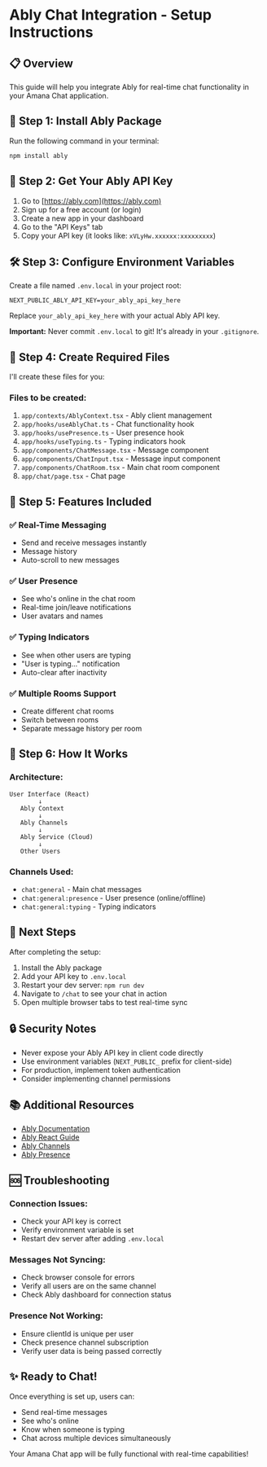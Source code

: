# Ably Chat Integration - Setup Instructions

## 📋 Overview
This guide will help you integrate Ably for real-time chat functionality in your Amana Chat application.

## 🔧 Step 1: Install Ably Package

Run the following command in your terminal:

```bash
npm install ably
```

## 🔑 Step 2: Get Your Ably API Key

1. Go to [https://ably.com](https://ably.com)
2. Sign up for a free account (or login)
3. Create a new app in your dashboard
4. Go to the "API Keys" tab
5. Copy your API key (it looks like: `xVLyHw.xxxxxx:xxxxxxxxx`)

## 🛠️ Step 3: Configure Environment Variables

Create a file named `.env.local` in your project root:

```env
NEXT_PUBLIC_ABLY_API_KEY=your_ably_api_key_here
```

Replace `your_ably_api_key_here` with your actual Ably API key.

**Important:** Never commit `.env.local` to git! It's already in your `.gitignore`.

## 📁 Step 4: Create Required Files

I'll create these files for you:

### Files to be created:
1. `app/contexts/AblyContext.tsx` - Ably client management
2. `app/hooks/useAblyChat.ts` - Chat functionality hook
3. `app/hooks/usePresence.ts` - User presence hook
4. `app/hooks/useTyping.ts` - Typing indicators hook
5. `app/components/ChatMessage.tsx` - Message component
6. `app/components/ChatInput.tsx` - Message input component
7. `app/components/ChatRoom.tsx` - Main chat room component
8. `app/chat/page.tsx` - Chat page

## 🚀 Step 5: Features Included

### ✅ Real-Time Messaging
- Send and receive messages instantly
- Message history
- Auto-scroll to new messages

### ✅ User Presence
- See who's online in the chat room
- Real-time join/leave notifications
- User avatars and names

### ✅ Typing Indicators
- See when other users are typing
- "User is typing..." notification
- Auto-clear after inactivity

### ✅ Multiple Rooms Support
- Create different chat rooms
- Switch between rooms
- Separate message history per room

## 📖 Step 6: How It Works

### Architecture:
```
User Interface (React)
        ↓
   Ably Context
        ↓
   Ably Channels
        ↓
   Ably Service (Cloud)
        ↓
   Other Users
```

### Channels Used:
- `chat:general` - Main chat messages
- `chat:general:presence` - User presence (online/offline)
- `chat:general:typing` - Typing indicators

## 🎯 Next Steps

After completing the setup:

1. Install the Ably package
2. Add your API key to `.env.local`
3. Restart your dev server: `npm run dev`
4. Navigate to `/chat` to see your chat in action
5. Open multiple browser tabs to test real-time sync

## 🔒 Security Notes

- Never expose your Ably API key in client code directly
- Use environment variables (`NEXT_PUBLIC_` prefix for client-side)
- For production, implement token authentication
- Consider implementing channel permissions

## 📚 Additional Resources

- [Ably Documentation](https://ably.com/docs)
- [Ably React Guide](https://ably.com/docs/getting-started/react)
- [Ably Channels](https://ably.com/docs/channels)
- [Ably Presence](https://ably.com/docs/presence-occupancy/presence)

## 🆘 Troubleshooting

### Connection Issues:
- Check your API key is correct
- Verify environment variable is set
- Restart dev server after adding `.env.local`

### Messages Not Syncing:
- Check browser console for errors
- Verify all users are on the same channel
- Check Ably dashboard for connection status

### Presence Not Working:
- Ensure clientId is unique per user
- Check presence channel subscription
- Verify user data is being passed correctly

## ✨ Ready to Chat!

Once everything is set up, users can:
- Send real-time messages
- See who's online
- Know when someone is typing
- Chat across multiple devices simultaneously

Your Amana Chat app will be fully functional with real-time capabilities!

